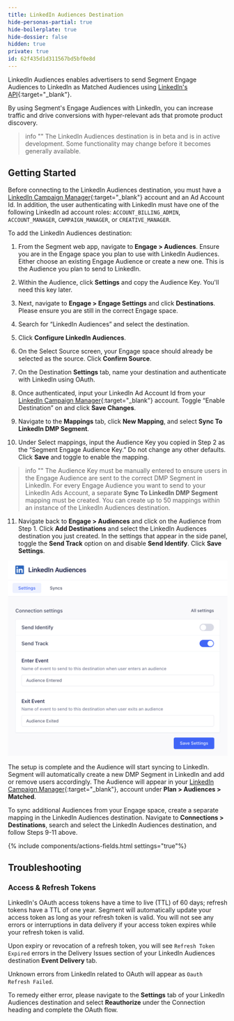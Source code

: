 ```yaml
---
title: LinkedIn Audiences Destination
hide-personas-partial: true
hide-boilerplate: true
hide-dossier: false
hidden: true
private: true
id: 62f435d1d311567bd5bf0e8d
---
```


LinkedIn Audiences enables advertisers to send Segment Engage Audiences to LinkedIn as Matched Audiences using [LinkedIn's API](https://learn.microsoft.com/en-us/linkedin/marketing/integrations/matched-audiences/matched-audiences){:target="_blank"}.

By using Segment's Engage Audiences with LinkedIn, you can increase traffic and drive conversions with hyper-relevant ads that promote product discovery.

> info ""
> The LinkedIn Audiences destination is in beta and is in active development. Some functionality may change before it becomes generally available.

## Getting Started

Before connecting to the LinkedIn Audiences destination, you must have a [LinkedIn Campaign Manager](https://www.linkedin.com/campaignmanager){:target="_blank"} account and an Ad Account Id. In addition, the user authenticating with LinkedIn must have one of the following LinkedIn ad account roles: `ACCOUNT_BILLING_ADMIN`, `ACCOUNT_MANAGER`, `CAMPAIGN_MANAGER`, or `CREATIVE_MANAGER`.

To add the LinkedIn Audiences destination:

1. From the Segment web app, navigate to **Engage > Audiences**. Ensure you are in the Engage space you plan to use with LinkedIn Audiences. Either choose an existing Engage Audience or create a new one. This is the Audience you plan to send to LinkedIn.

2. Within the Audience, click **Settings** and copy the Audience Key. You'll need this key later.

3. Next, navigate to **Engage > Engage Settings** and click **Destinations**. Please ensure you are still in the correct Engage space.

4. Search for “LinkedIn Audiences” and select the destination.

5. Click **Configure LinkedIn Audiences**. 

6. On the Select Source screen, your Engage space should already be selected as the source. Click **Confirm Source**.

7. On the Destination **Settings** tab, name your destination and authenticate with LinkedIn using OAuth. 

8. Once authenticated, input your LinkedIn Ad Account Id from your [LinkedIn Campaign Manager](https://www.linkedin.com/campaignmanager){:target="_blank"} account. Toggle “Enable Destination” on and click  **Save Changes**.

9. Navigate to the **Mappings** tab, click **New Mapping**, and select **Sync To LinkedIn DMP Segment**.

10. Under Select mappings, input the Audience Key you copied in Step 2 as the “Segment Engage Audience Key.” Do not change any other defaults. Click **Save** and toggle to enable the mapping. 

> info ""
> The Audience Key must be manually entered to ensure users in the Engage Audience are sent to the correct DMP Segment in LinkedIn. For every Engage Audience you want to send to your LinkedIn Ads Account, a separate **Sync To LinkedIn DMP Segment** mapping must be created. You can create up to 50 mappings within an instance of the LinkedIn Audiences destination.

11. Navigate back to **Engage > Audiences** and click on the Audience from Step 1. Click **Add Destinations** and select the LinkedIn Audiences destination you just created. In the settings that appear in the side panel, toggle the **Send Track** option on and disable **Send Identify**. Click **Save Settings**. 

![engage audience destination settings](images/image1.png)

The setup is complete and the Audience will start syncing to LinkedIn. Segment will automatically create a new DMP Segment in LinkedIn and add or remove users accordingly. The Audience will appear in your [LinkedIn Campaign Manager](https://www.linkedin.com/campaignmanager){:target="_blank"}, account under **Plan > Audiences > Matched**.

To sync additional Audiences from your Engage space, create a separate mapping in the LinkedIn Audiences destination. Navigate to **Connections > Destinations**, search and select the LinkedIn Audiences destination, and follow Steps 9-11 above.

{% include components/actions-fields.html settings="true"%}

## Troubleshooting

### Access & Refresh Tokens
LinkedIn's OAuth access tokens have a time to live (TTL) of 60 days; refresh tokens have a TTL of one year. Segment will automatically update your access token as long as your refresh token is valid. You will not see any errors or interruptions in data delivery if your access token expires while your refresh token is valid.

Upon expiry or revocation of a refresh token, you will see `Refresh Token Expired` errors in the Delivery Issues section of your LinkedIn Audiences destination **Event Delivery** tab.

Unknown errors from LinkedIn related to OAuth will appear as `Oauth Refresh Failed`.

To remedy either error, please navigate to the **Settings** tab of your LinkedIn Audiences destination and select **Reauthorize** under the Connection heading and complete the OAuth flow.
